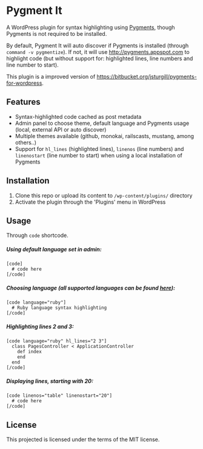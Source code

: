 Pygment It
==========

A WordPress plugin for syntax highlighting using <a href="http://pygments.org/" target="_blank">Pygments</a>, though Pygments is not required to be installed.

By default, Pygment It will auto discover if Pygments is installed (through `command -v pygmentize`). If not, it will use <a href="http://pygments.appspot.com" target="_blank">http://pygments.appspot.com</a> to highlight code (but without support for: highlighted lines, line numbers and line number to start).

This plugin is a improved version of
<a href="https://bitbucket.org/jsturgill/pygments-for-wordpress" target="_blank">https://bitbucket.org/jsturgill/pygments-for-wordpress</a>.

## Features

* Syntax-highlighted code cached as post metadata
* Admin panel to choose theme, default language and Pygments usage (local, external API or auto discover)
* Multiple themes available (github, monokai, railscasts, mustang, among others..)
* Support for `hl_lines` (highlighted lines), `linenos` (line numbers) and `linenostart` (line number to start) when using a local installation of Pygments

## Installation
  1. Clone this repo or upload its content to `/wp-content/plugins/` directory
  2. Activate the plugin through the 'Plugins' menu in WordPress

## Usage

Through `code` shortcode.

##### Using default language set in admin:
    [code]
      # code here
    [/code]

##### Choosing language (all supported languages can be found <a href="http://pygments.org/languages/" target="_blank">here</a>):
    [code language="ruby"]
      # Ruby language syntax highlighting
    [/code]
    
##### Highlighting lines 2 and 3:  
    [code language="ruby" hl_lines="2 3"]
      class PagesController < ApplicationController
        def index
        end      
      end
    [/code]
    
##### Displaying lines, starting with 20:
    [code linenos="table" linenostart="20"]
      # code here
    [/code]
    
## License
This projected is licensed under the terms of the MIT license.
    
